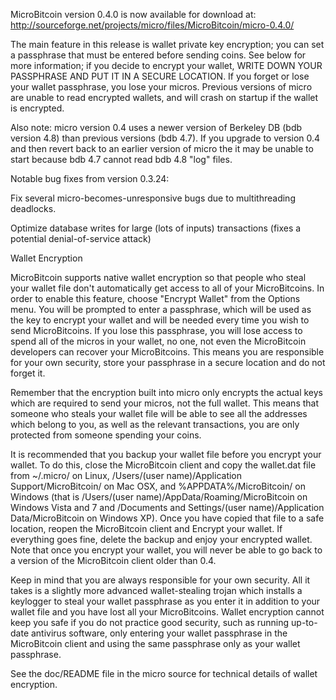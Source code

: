 MicroBitcoin version 0.4.0 is now available for download at:
http://sourceforge.net/projects/micro/files/MicroBitcoin/micro-0.4.0/

The main feature in this release is wallet private key encryption;
you can set a passphrase that must be entered before sending coins.
See below for more information; if you decide to encrypt your wallet,
WRITE DOWN YOUR PASSPHRASE AND PUT IT IN A SECURE LOCATION. If you
forget or lose your wallet passphrase, you lose your micros.
Previous versions of micro are unable to read encrypted wallets,
and will crash on startup if the wallet is encrypted.

Also note: micro version 0.4 uses a newer version of Berkeley DB
(bdb version 4.8) than previous versions (bdb 4.7). If you upgrade
to version 0.4 and then revert back to an earlier version of micro
the it may be unable to start because bdb 4.7 cannot read bdb 4.8
"log" files.


Notable bug fixes from version 0.3.24:

Fix several micro-becomes-unresponsive bugs due to multithreading
deadlocks.

Optimize database writes for large (lots of inputs) transactions
(fixes a potential denial-of-service attack)


Wallet Encryption

MicroBitcoin supports native wallet encryption so that people who steal your
wallet file don't automatically get access to all of your MicroBitcoins.
In order to enable this feature, choose "Encrypt Wallet" from the
Options menu.  You will be prompted to enter a passphrase, which
will be used as the key to encrypt your wallet and will be needed
every time you wish to send MicroBitcoins.  If you lose this passphrase,
you will lose access to spend all of the micros in your wallet,
no one, not even the MicroBitcoin developers can recover your MicroBitcoins.
This means you are responsible for your own security, store your
passphrase in a secure location and do not forget it.

Remember that the encryption built into micro only encrypts the
actual keys which are required to send your micros, not the full
wallet.  This means that someone who steals your wallet file will
be able to see all the addresses which belong to you, as well as the
relevant transactions, you are only protected from someone spending
your coins.

It is recommended that you backup your wallet file before you
encrypt your wallet.  To do this, close the MicroBitcoin client and
copy the wallet.dat file from ~/.micro/ on Linux, /Users/(user
name)/Application Support/MicroBitcoin/ on Mac OSX, and %APPDATA%/MicroBitcoin/
on Windows (that is /Users/(user name)/AppData/Roaming/MicroBitcoin on
Windows Vista and 7 and /Documents and Settings/(user name)/Application
Data/MicroBitcoin on Windows XP).  Once you have copied that file to a
safe location, reopen the MicroBitcoin client and Encrypt your wallet.
If everything goes fine, delete the backup and enjoy your encrypted
wallet.  Note that once you encrypt your wallet, you will never be
able to go back to a version of the MicroBitcoin client older than 0.4.

Keep in mind that you are always responsible for your own security.
All it takes is a slightly more advanced wallet-stealing trojan which
installs a keylogger to steal your wallet passphrase as you enter it
in addition to your wallet file and you have lost all your MicroBitcoins.
Wallet encryption cannot keep you safe if you do not practice
good security, such as running up-to-date antivirus software, only
entering your wallet passphrase in the MicroBitcoin client and using the
same passphrase only as your wallet passphrase.

See the doc/README file in the micro source for technical details
of wallet encryption.
